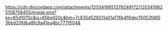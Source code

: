 https://cdn.discordapp.com/attachments/1203416651379249172/1203419825158758450/image.png?ex=65d1070c&is=65be920c&hm=7c835d526511a01af76b4f6dec15053fd953bbd20fdba8fc9a41ea4bc777f504&

